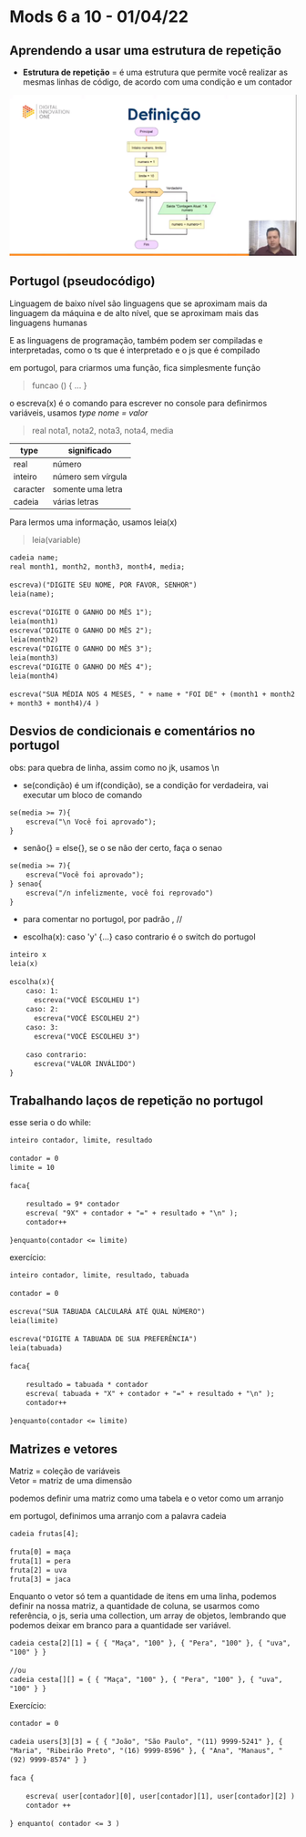 # Mods 6 a 10 - 01/04/22

## Aprendendo a usar uma estrutura de repetição

* **Estrutura de repetição** = é uma estrutura que permite você realizar as mesmas linhas de código, de acordo com uma condição e um contador

![fluxograma estrutura de repetição](./../../img/Estrutura%20de%20repetição.png)

## Portugol (pseudocódigo)

Linguagem de baixo nível são linguagens que se aproximam mais da linguagem da máquina e de alto nível, que se aproximam mais das linguagens humanas

E as linguagens de programação, também podem ser compiladas e interpretadas, como o ts que é interpretado e o js que é compilado

em portugol, para criarmos uma função, fica simplesmente função

> funcao () { ... }

o escreva(x) é o comando para escrever no console
para definirmos variáveis, usamos *type nome = valor*

> real nota1, nota2, nota3, nota4, media

| type     | significado        |
| -------- | ------------------ |
| real     | número             |
| inteiro  | número sem vírgula |
| caracter | somente uma letra  |
| cadeia   | várias letras      |

Para lermos uma informação, usamos leia(x)

> leia(variable)

~~~Portugol
cadeia name;
real month1, month2, month3, month4, media;

escreva)("DIGITE SEU NOME, POR FAVOR, SENHOR")
leia(name);

escreva("DIGITE O GANHO DO MÊS 1");
leia(month1)
escreva("DIGITE O GANHO DO MÊS 2");
leia(month2)
escreva("DIGITE O GANHO DO MÊS 3");
leia(month3)
escreva("DIGITE O GANHO DO MÊS 4");
leia(month4)

escreva("SUA MÉDIA NOS 4 MESES, " + name + "FOI DE" + (month1 + month2 + month3 + month4)/4 )
~~~

## Desvios de condicionais e comentários no portugol

obs: para quebra de linha, assim como no jk, usamos \n

* se(condição) é um if(condição), se a condição for verdadeira, vai executar um bloco de comando

~~~portugol
se(media >= 7){
    escreva("\n Você foi aprovado");
}
~~~

* senão{} = else{}, se o se não der certo, faça o senao

~~~portugol
se(media >= 7){
    escreva("Você foi aprovado");
} senao{
    escreva("/n infelizmente, você foi reprovado")
}
~~~

* para comentar no portugol, por padrão , //

* escolha(x): caso 'y' {...} caso contrario é o switch do portugol

~~~portugol
inteiro x
leia(x)

escolha(x){
    caso: 1:
      escreva("VOCÊ ESCOLHEU 1")
    caso: 2:
      escreva("VOCÊ ESCOLHEU 2")
    caso: 3:
      escreva("VOCÊ ESCOLHEU 3")
    
    caso contrario: 
      escreva("VALOR INVÁLIDO")
}
~~~

## Trabalhando laços de repetição no portugol

esse seria o do while:

~~~portugol
inteiro contador, limite, resultado

contador = 0
limite = 10

faca{

    resultado = 9* contador
    escreva( "9X" + contador + "=" + resultado + "\n" );
    contador++

}enquanto(contador <= limite)
~~~

exercício:  

~~~portugol
inteiro contador, limite, resultado, tabuada

contador = 0

escreva("SUA TABUADA CALCULARÁ ATÉ QUAL NÚMERO")
leia(limite)

escreva("DIGITE A TABUADA DE SUA PREFERÊNCIA")
leia(tabuada)

faca{

    resultado = tabuada * contador
    escreva( tabuada + "X" + contador + "=" + resultado + "\n" );
    contador++

}enquanto(contador <= limite)
~~~

## Matrizes e vetores

Matriz = coleção de variáveis  
Vetor = matriz de uma dimensão  

podemos definir uma matriz como uma tabela e o vetor como um arranjo

em portugol, definimos uma arranjo com a palavra cadeia

~~~Portugol
cadeia frutas[4];

fruta[0] = maça
fruta[1] = pera
fruta[2] = uva
fruta[3] = jaca
~~~

Enquanto o vetor só tem a quantidade de itens em uma linha, podemos definir na nossa matriz, a quantidade de coluna, se usarmos como referência, o js, seria uma collection, um array de objetos, lembrando que podemos deixar em branco para a quantidade ser variável.

~~~Portugol
cadeia cesta[2][1] = { { "Maça", "100" }, { "Pera", "100" }, { "uva", "100" } }

//ou
cadeia cesta[][] = { { "Maça", "100" }, { "Pera", "100" }, { "uva", "100" } }
~~~

Exercício:

~~~Portugol
contador = 0

cadeia users[3][3] = { { "João", "São Paulo", "(11) 9999-5241" }, { "Maria", "Ribeirão Preto", "(16) 9999-8596" }, { "Ana", "Manaus", "(92) 9999-8574" } }

faca {

    escreva( user[contador][0], user[contador][1], user[contador][2] )
    contador ++

} enquanto( contador <= 3 )
~~~
